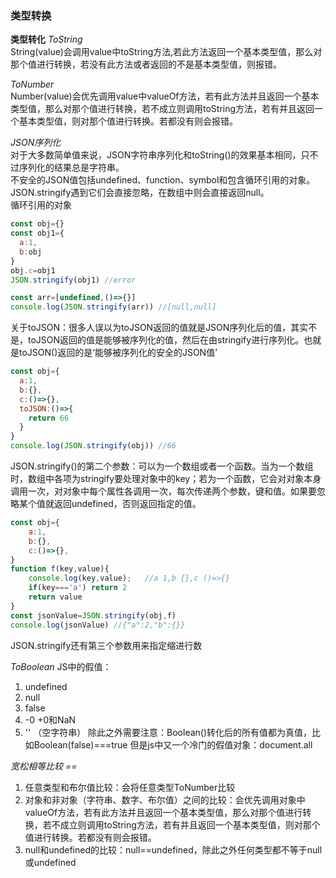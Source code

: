### 类型转换
**类型转化**
*ToString*  
String(value)会调用value中toString方法,若此方法返回一个基本类型值，那么对那个值进行转换，若没有此方法或者返回的不是基本类型值，则报错。  

*ToNumber*  
Number(value)会优先调用value中valueOf方法，若有此方法并且返回一个基本类型值，那么对那个值进行转换，若不成立则调用toString方法，若有并且返回一个基本类型值，则对那个值进行转换。若都没有则会报错。  

*JSON序列化*  
对于大多数简单值来说，JSON字符串序列化和toString()的效果基本相同，只不过序列化的结果总是字符串。  
不安全的JSON值包括undefined、function、symbol和包含循环引用的对象。JSON.stringify遇到它们会直接忽略，在数组中则会直接返回null。  
循环引用的对象
```js
const obj={}
const obj1={
  a:1,
  b:obj
}
obj.c=obj1
JSON.stringify(obj1) //error
```
```js
const arr=[undefined,()=>{}]
console.log(JSON.stringify(arr)) //[null,null]
```
关于toJSON：很多人误以为toJSON返回的值就是JSON序列化后的值，其实不是，toJSON返回的值是能够被序列化的值，然后在由stringify进行序列化。也就是toJSON()返回的是‘能够被序列化的安全的JSON值’
```js
const obj={
  a:1,
  b:{},
  c:()=>{},
  toJSON:()=>{
    return 66
  }
}
console.log(JSON.stringify(obj)) //66
```
JSON.stringify()的第二个参数：可以为一个数组或者一个函数。当为一个数组时，数组中各项为stringify要处理对象中的key；若为一个函数，它会对对象本身调用一次，对对象中每个属性各调用一次，每次传递两个参数，键和值。如果要忽略某个值就返回undefined，否则返回指定的值。
```js
const obj={
    a:1,
    b:{},
    c:()=>{},
}
function f(key,value){
    console.log(key,value);   //a 1,b {},c ()=>{}
    if(key==='a') return 2
    return value
}
const jsonValue=JSON.stringify(obj,f) 
console.log(jsonValue) //{"a":2,"b":{}}
```
JSON.stringify还有第三个参数用来指定缩进行数  

*ToBoolean*
JS中的假值：
1. undefined
2. null
3. false
4. -0 +0和NaN
5. '' （空字符串） 
除此之外需要注意：Boolean()转化后的所有值都为真值，比如Boolean(false)===true
但是js中又一个冷门的假值对象：document.all




*宽松相等比较 ==*
1. 任意类型和布尔值比较：会将任意类型ToNumber比较
2. 对象和非对象（字符串、数字、布尔值）之间的比较：会优先调用对象中valueOf方法，若有此方法并且返回一个基本类型值，那么对那个值进行转换，若不成立则调用toString方法，若有并且返回一个基本类型值，则对那个值进行转换。若都没有则会报错。
3. null和undefined的比较：null==undefined，除此之外任何类型都不等于null或undefined